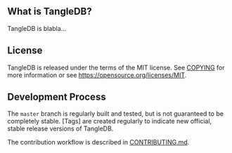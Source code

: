 What is TangleDB?
----------------

TangleDB is blabla...

License
-------

TangleDB is released under the terms of the MIT license. See [COPYING](COPYING) for more
information or see https://opensource.org/licenses/MIT.

Development Process
-------------------

The `master` branch is regularly built and tested, but is not guaranteed to be
completely stable. [Tags] are created regularly to indicate new official, stable release versions of TangleDB.

The contribution workflow is described in [CONTRIBUTING.md](CONTRIBUTING.md).
